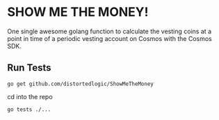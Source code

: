 # SHOW ME THE MONEY!
One single awesome golang function to calculate the vesting coins at a point in time of a periodic vesting account on Cosmos with the Cosmos SDK.

## Run Tests

    go get github.com/distortedlogic/ShowMeTheMoney

cd into the repo

    go tests ./...
